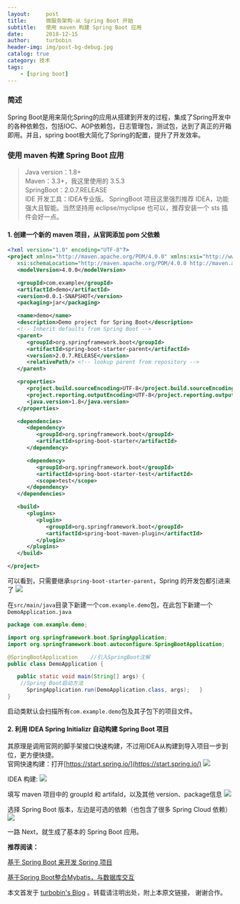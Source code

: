 ```yaml
---
layout:     post
title:      微服务架构-从 Spring Boot 开始
subtitle:   使用 maven 构建 Spring Boot 应用
date:       2018-12-15
author:     turbobin
header-img: img/post-bg-debug.jpg
catalog: true
category: 技术
tags:
    - [spring boot]
---
```


### 简述
Spring Boot是用来简化Spring的应用从搭建到开发的过程，集成了Spring开发中的各种依赖包，包括IOC、AOP依赖包，日志管理包，测试包，达到了真正的开箱即用。并且，spring boot极大简化了Spring的配置，提升了开发效率。

### 使用 maven 构建 Spring Boot 应用
>Java version：1.8+  
Maven：3.3+，我这里使用的 3.5.3  
SpringBoot：2.0.7.RELEASE  
IDE 开发工具：IDEA专业版。	SpringBoot 项目这里强烈推荐 IDEA，功能强大且智能。当然坚持用 eclipse/myclipse 也可以，推荐安装一个 sts 插件会好一点。

#### 1. 创建一个新的 maven 项目，从官网添加 pom 父依赖

```xml
<?xml version="1.0" encoding="UTF-8"?>
<project xmlns="http://maven.apache.org/POM/4.0.0" xmlns:xsi="http://www.w3.org/2001/XMLSchema-instance"
   xsi:schemaLocation="http://maven.apache.org/POM/4.0.0 http://maven.apache.org/xsd/maven-4.0.0.xsd">
   <modelVersion>4.0.0</modelVersion>

   <groupId>com.example</groupId>
   <artifactId>demo</artifactId>
   <version>0.0.1-SNAPSHOT</version>
   <packaging>jar</packaging>

   <name>demo</name>
   <description>Demo project for Spring Boot</description>
   <!-- Inherit defaults from Spring Boot -->
   <parent>
      <groupId>org.springframework.boot</groupId>
      <artifactId>spring-boot-starter-parent</artifactId>
      <version>2.0.7.RELEASE</version>
      <relativePath/> <!-- lookup parent from repository -->
   </parent>

   <properties>
      <project.build.sourceEncoding>UTF-8</project.build.sourceEncoding>
      <project.reporting.outputEncoding>UTF-8</project.reporting.outputEncoding>
      <java.version>1.8</java.version>
   </properties>

   <dependencies>
      <dependency>
         <groupId>org.springframework.boot</groupId>
         <artifactId>spring-boot-starter</artifactId>
      </dependency>

      <dependency>
         <groupId>org.springframework.boot</groupId>
         <artifactId>spring-boot-starter-test</artifactId>
         <scope>test</scope>
      </dependency>
   </dependencies>

   <build>
      <plugins>
         <plugin>
            <groupId>org.springframework.boot</groupId>
            <artifactId>spring-boot-maven-plugin</artifactId>
         </plugin>
      </plugins>
   </build>

</project>

```
可以看到，只需要继承`spring-boot-starter-parent`，Spring 的开发包都引进来了
![]({{site.url}}/images/java/springboot-01.png)

在`src/main/java`目录下新建一个`com.example.demo`包，在此包下新建一个`DemoApplication.java`

```java
package com.example.demo;

import org.springframework.boot.SpringApplication;
import org.springframework.boot.autoconfigure.SpringBootApplication;

@SpringBootApplication    //引入SpringBoot注解
public class DemoApplication {

   public static void main(String[] args) {
	//Spring Boot启动方法
      SpringApplication.run(DemoApplication.class, args);   }
}

```
启动类默认会扫描所有`com.example.demo`包及其子包下的项目文件。

#### 2.	利用 IDEA Spring Initializr 自动构建 Spring Boot 项目
其原理是调用官网的脚手架接口快速构建，不过用IDEA从构建到导入项目一步到位，更方便快捷。  
官网快速构建：打开[https://start.spring.io/](https://start.spring.io/)
![]({{site.url}}/images/java/springboot-02.png)

IDEA 构建:
![]({{site.url}}/images/java/springboot-03.png)

填写 maven 项目中的 groupId 和 artifaId，以及其他 version、package信息
![]({{site.url}}/images/java/springboot-04.png)

选择 Spring Boot 版本，左边是可选的依赖（也包含了很多 Spring Cloud 依赖）
![]({{site.url}}/images/java/springboot-05.png)

一路 Next，就生成了基本的 Spring Boot 应用。



**推荐阅读：**

[基于 Spring Boot 来开发 Spring 项目]({{site.url}}/2018/12/16/spring-with-springboot/)

[基于Spring Boot整合Mybatis，与数据库交互]({{site.url}}/2018/12/17/springboot-with-mybatis/)



本文首发于 [turbobin's Blog](https://turbobin.github.io/) 。转载请注明出处，附上本原文链接， 谢谢合作。